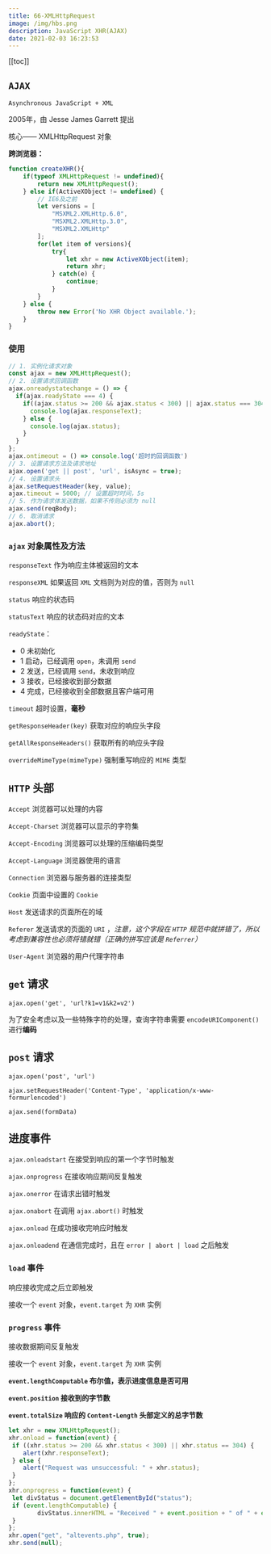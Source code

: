 ```yaml
---
title: 66-XMLHttpRequest
image: /img/hbs.png
description: JavaScript XHR(AJAX)
date: 2021-02-03 16:23:53
---
```


[[toc]]

## `AJAX`

`Asynchronous JavaScript + XML`

2005年，由 Jesse James Garrett 提出

核心—— XMLHttpRequest 对象

**跨浏览器：**

```js
function createXHR(){
	if(typeof XMLHttpRequest != undefined){
		return new XMLHttpRequest();
	} else if(ActiveXObject != undefined) {
		// IE6及之前
		let versions = [
			"MSXML2.XMLHttp.6.0", 
			"MSXML2.XMLHttp.3.0", 
			"MSXML2.XMLHttp"
		];
		for(let item of versions){
			try{
				let xhr = new ActiveXObject(item);
				return xhr;
			} catch(e) {
				continue;
			}
		}
	} else {
		throw new Error('No XHR Object available.');
	}
}
```

### 使用

```js
// 1. 实例化请求对象
const ajax = new XMLHttpRequest();
// 2. 设置请求回调函数
ajax.onreadystatechange = () => {
  if(ajax.readyState === 4) {
    if((ajax.status >= 200 && ajax.status < 300) || ajax.status === 304) {
      console.log(ajax.responseText);
    } else {
      console.log(ajax.status);
    }
  }
};
ajax.ontimeout = () => console.log('超时的回调函数')
// 3. 设置请求方法及请求地址
ajax.open('get || post', 'url', isAsync = true);
// 4. 设置请求头
ajax.setRequestHeader(key, value);
ajax.timeout = 5000; // 设置超时时间，5s
// 5. 作为请求体发送数据，如果不传则必须为 null
ajax.send(reqBody);
// 6. 取消请求
ajax.abort();
```

### `ajax` 对象属性及方法

`responseText` 作为响应主体被返回的文本

`responseXML` 如果返回 `XML` 文档则为对应的值，否则为 `null`

`status` 响应的状态码

`statusText` 响应的状态码对应的文本

`readyState`：
  - 0 未初始化
  - 1 启动，已经调用 `open`，未调用 `send`
  - 2 发送，已经调用 `send`，未收到响应
  - 3 接收，已经接收到部分数据
  - 4 完成，已经接收到全部数据且客户端可用

`timeout` 超时设置，**毫秒**

`getResponseHeader(key)` 获取对应的响应头字段

`getAllResponseHeaders()` 获取所有的响应头字段

`overrideMimeType(mimeType)` 强制重写响应的 `MIME` 类型

## `HTTP` 头部

`Accept` 浏览器可以处理的内容

`Accept-Charset` 浏览器可以显示的字符集

`Accept-Encoding` 浏览器可以处理的压缩编码类型

`Accept-Language` 浏览器使用的语言

`Connection` 浏览器与服务器的连接类型

`Cookie` 页面中设置的 `Cookie`

`Host` 发送请求的页面所在的域

`Referer` 发送请求的页面的 `URI` ，*注意，这个字段在 `HTTP` 规范中就拼错了，所以考虑到兼容性也必须将错就错（正确的拼写应该是 `Referrer`）*

`User-Agent` 浏览器的用户代理字符串

## `get` 请求

`ajax.open('get', 'url?k1=v1&k2=v2')`

为了安全考虑以及一些特殊字符的处理，查询字符串需要 `encodeURIComponent()` 进行**编码**

## `post` 请求

`ajax.open('post', 'url')`

`ajax.setRequestHeader('Content-Type', 'application/x-www-formurlencoded')`

`ajax.send(formData)`

## 进度事件

`ajax.onloadstart` 在接受到响应的第一个字节时触发

`ajax.onprogress` 在接收响应期间反复触发

`ajax.onerror` 在请求出错时触发

`ajax.onabort` 在调用 `ajax.abort()` 时触发

`ajax.onload` 在成功接收完响应时触发

`ajax.onloadend` 在通信完成时，且在 `error | abort | load` 之后触发

### `load` 事件

响应接收完成之后立即触发

接收一个 `event` 对象，`event.target` 为 `XHR` 实例

### `progress` 事件

接收数据期间反复触发

接收一个 `event` 对象，`event.target` 为 `XHR` 实例

**`event.lengthComputable` 布尔值，表示进度信息是否可用**

**`event.position` 接收到的字节数**

**`event.totalSize` 响应的 `Content-Length` 头部定义的总字节数**

```js
let xhr = new XMLHttpRequest();
xhr.onload = function(event) {
 if ((xhr.status >= 200 && xhr.status < 300) || xhr.status == 304) {
	alert(xhr.responseText);
 } else {
	alert("Request was unsuccessful: " + xhr.status);
 }
};
xhr.onprogress = function(event) {
 let divStatus = document.getElementById("status");
 if (event.lengthComputable) {
	 	divStatus.innerHTML = "Received " + event.position + " of " + event.totalSize + " bytes";
 }
};
xhr.open("get", "altevents.php", true);
xhr.send(null); 
```